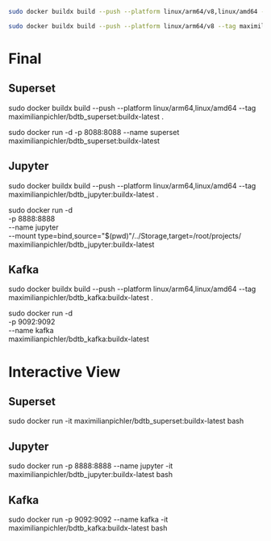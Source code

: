 ```sh
sudo docker buildx build --push --platform linux/arm64/v8,linux/amd64 --tag maximilianpichler/bdtb_superset:buildx-latest .

sudo docker buildx build --push --platform linux/arm64/v8 --tag maximilianpichler/test:arm .

```

# Final
## Superset
sudo docker buildx build --push --platform linux/arm64,linux/amd64 --tag maximilianpichler/bdtb_superset:buildx-latest .

sudo docker run -d -p 8088:8088 --name superset maximilianpichler/bdtb_superset:buildx-latest


## Jupyter
sudo docker buildx build --push --platform linux/arm64,linux/amd64 --tag maximilianpichler/bdtb_jupyter:buildx-latest .

sudo docker run -d \
-p 8888:8888 \
--name jupyter \
--mount type=bind,source="$(pwd)"/../Storage,target=/root/projects/ \
maximilianpichler/bdtb_jupyter:buildx-latest 

## Kafka
sudo docker buildx build --push --platform linux/arm64,linux/amd64 --tag maximilianpichler/bdtb_kafka:buildx-latest .

sudo docker run -d \
-p 9092:9092 \
--name kafka \
maximilianpichler/bdtb_kafka:buildx-latest 

# Interactive View
## Superset
sudo docker run -it maximilianpichler/bdtb_superset:buildx-latest bash 

## Jupyter
sudo docker run -p 8888:8888 --name jupyter -it maximilianpichler/bdtb_jupyter:buildx-latest bash

## Kafka
sudo docker run -p 9092:9092 --name kafka -it maximilianpichler/bdtb_kafka:buildx-latest bash
